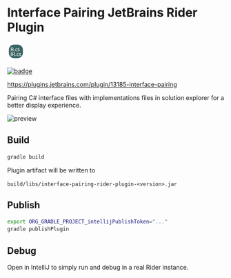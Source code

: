 # Interface Pairing JetBrains Rider Plugin

<img src="src/main/resources/META-INF/pluginIcon.svg" alt="drawing" width="40"/>

[![badge](https://img.shields.io/jetbrains/plugin/v/13185-interface-pairing.svg?label=Rider%20plugin)](https://plugins.jetbrains.com/plugin/13185-interface-pairing)

https://plugins.jetbrains.com/plugin/13185-interface-pairing

Pairing C# interface files with implementations files in solution explorer for a better display experience.

![preview](https://i.imgur.com/4sKj5GF.png)

## Build

```bash
gradle build
```

Plugin artifact will be written to

`build/libs/interface-pairing-rider-plugin-<version>.jar`

## Publish

```bash
export ORG_GRADLE_PROJECT_intellijPublishToken="..."
gradle publishPlugin
```

## Debug

Open in IntelliJ to simply run and debug in a real Rider instance.
